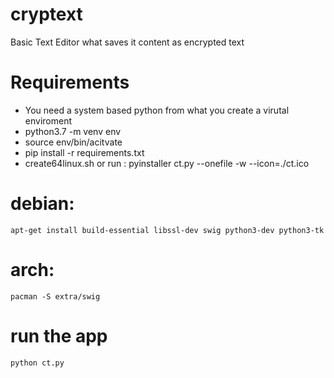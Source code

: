 # cryptext
Basic Text Editor what saves it content as encrypted text 

# Requirements
* You need a system based python from what you create a virutal enviroment
* python3.7 -m venv env 
* source env/bin/acitvate
* pip install -r requirements.txt
* create64linux.sh or run : pyinstaller ct.py --onefile -w --icon=./ct.ico 


# debian:
```
apt-get install build-essential libssl-dev swig python3-dev python3-tk
```
# arch:
```
pacman -S extra/swig
```

# run the app 
```
python ct.py
